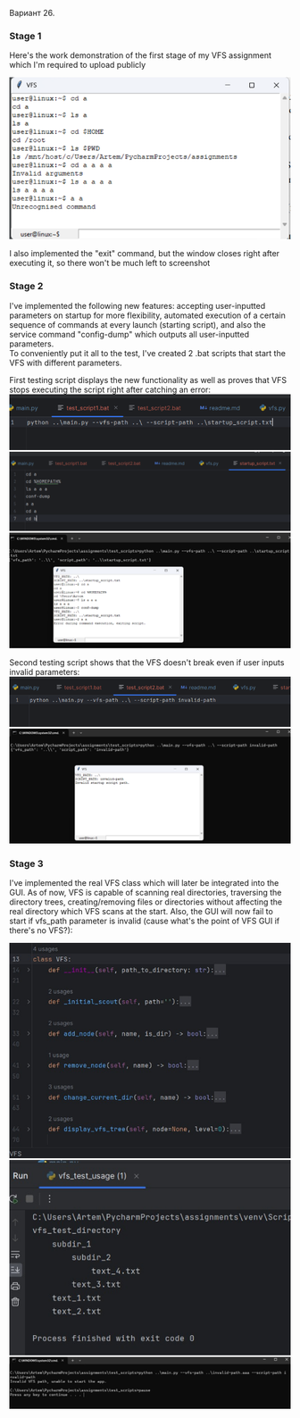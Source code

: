 Вариант 26.
<h3>Stage 1</h3>
Here's the work demonstration of the first stage of my VFS assignment which I'm required to upload publicly<br>

![screenshot](/demo_screenshots/stage_1.png?raw=true)<br>

I also implemented the "exit" command, but the window closes right after executing it, so there won't be much left to screenshot

<h3>Stage 2</h3>
I've implemented the following new features: accepting user-inputted parameters on startup for more flexibility, automated execution of a certain sequence of commands at every launch (starting script), and also the service command "config-dump" which outputs all user-inputted parameters.<br>
To conveniently put it all to the test, I've created 2 .bat scripts that start the VFS with different parameters.

First testing script displays the new functionality as well as proves that VFS stops executing the script right after catching an error: 
![screenshot](/demo_screenshots/stage_2.1.png?raw=true)<br>
![screenshot](/demo_screenshots/stage_2.2.png?raw=true)<br>
![screenshot](/demo_screenshots/stage_2.3.png?raw=true)<br>

Second testing script shows that the VFS doesn't break even if user inputs invalid parameters:
![screenshot](/demo_screenshots/stage_2.4.png?raw=true)<br>
![screenshot](/demo_screenshots/stage_2.5.png?raw=true)<br>

<h3>Stage 3</h3>
I've implemented the real VFS class which will later be integrated into the GUI. As of now, VFS is capable of scanning real directories, traversing the directory trees, creating/removing files or directories without affecting the real directory which VFS scans at the start. Also, the GUI will now fail to start if vfs_path parameter is invalid (cause what's the point of VFS GUI if there's no VFS?):

![screenshot](/demo_screenshots/stage_3_1.jpg?raw=true)<br>
![screenshot](/demo_screenshots/stage_3_2.jpg?raw=true)<br>
![screenshot](/demo_screenshots/stage_3_3.jpg?raw=true)<br>